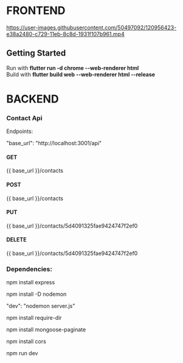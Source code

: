 # FRONTEND
https://user-images.githubusercontent.com/50497092/120956423-e38a2480-c729-11eb-8c8d-1931f107b961.mp4





## Getting Started

Run with **flutter run -d chrome --web-renderer html**
<br>
Build with **flutter build web --web-renderer html --release**


# BACKEND

### Contact Api

Endpoints:

"base_url": "http://localhost:3001/api"


#### GET

{{ base_url  }}/contacts

#### POST

{{ base_url  }}/contacts


#### PUT

{{ base_url  }}/contacts/5d4091325fae9424747f2ef0

#### DELETE

{{ base_url  }}/contacts/5d4091325fae9424747f2ef0

### Dependencies:

npm install express

npm install -D nodemon


"dev": "nodemon server.js"

npm install require-dir

npm install mongoose-paginate

npm install cors

npm run dev


